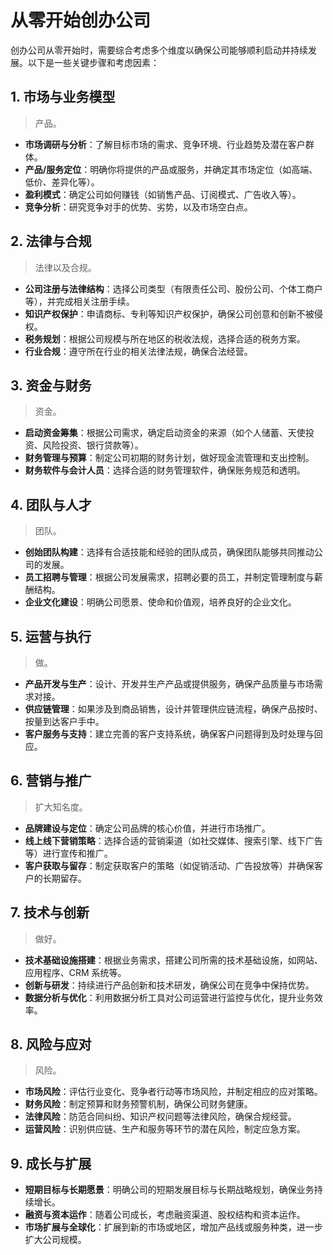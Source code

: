 # 从零开始创办公司

创办公司从零开始时，需要综合考虑多个维度以确保公司能够顺利启动并持续发展。以下是一些关键步骤和考虑因素：

## 1. **市场与业务模型**

> 产品。

- **市场调研与分析**：了解目标市场的需求、竞争环境、行业趋势及潜在客户群体。
- **产品/服务定位**：明确你将提供的产品或服务，并确定其市场定位（如高端、低价、差异化等）。
- **盈利模式**：确定公司如何赚钱（如销售产品、订阅模式、广告收入等）。
- **竞争分析**：研究竞争对手的优势、劣势，以及市场空白点。

## 2. **法律与合规**

> 法律以及合规。

- **公司注册与法律结构**：选择公司类型（有限责任公司、股份公司、个体工商户等），并完成相关注册手续。
- **知识产权保护**：申请商标、专利等知识产权保护，确保公司创意和创新不被侵权。
- **税务规划**：根据公司规模与所在地区的税收法规，选择合适的税务方案。
- **行业合规**：遵守所在行业的相关法律法规，确保合法经营。

## 3. **资金与财务**

> 资金。

- **启动资金筹集**：根据公司需求，确定启动资金的来源（如个人储蓄、天使投资、风险投资、银行贷款等）。
- **财务管理与预算**：制定公司初期的财务计划，做好现金流管理和支出控制。
- **财务软件与会计人员**：选择合适的财务管理软件，确保账务规范和透明。

## 4. **团队与人才**

> 团队。

- **创始团队构建**：选择有合适技能和经验的团队成员，确保团队能够共同推动公司的发展。
- **员工招聘与管理**：根据公司发展需求，招聘必要的员工，并制定管理制度与薪酬结构。
- **企业文化建设**：明确公司愿景、使命和价值观，培养良好的企业文化。

## 5. **运营与执行**

> 做。

- **产品开发与生产**：设计、开发并生产产品或提供服务，确保产品质量与市场需求对接。
- **供应链管理**：如果涉及到商品销售，设计并管理供应链流程，确保产品按时、按量到达客户手中。
- **客户服务与支持**：建立完善的客户支持系统，确保客户问题得到及时处理与回应。

## 6. **营销与推广**

> 扩大知名度。

- **品牌建设与定位**：确定公司品牌的核心价值，并进行市场推广。
- **线上线下营销策略**：选择合适的营销渠道（如社交媒体、搜索引擎、线下广告等）进行宣传和推广。
- **客户获取与留存**：制定获取客户的策略（如促销活动、广告投放等）并确保客户的长期留存。

## 7. **技术与创新**

> 做好。

- **技术基础设施搭建**：根据业务需求，搭建公司所需的技术基础设施，如网站、应用程序、CRM 系统等。
- **创新与研发**：持续进行产品创新和技术研发，确保公司在竞争中保持优势。
- **数据分析与优化**：利用数据分析工具对公司运营进行监控与优化，提升业务效率。

## 8. **风险与应对**

> 风险。

- **市场风险**：评估行业变化、竞争者行动等市场风险，并制定相应的应对策略。
- **财务风险**：制定预算和财务预警机制，确保公司财务健康。
- **法律风险**：防范合同纠纷、知识产权问题等法律风险，确保合规经营。
- **运营风险**：识别供应链、生产和服务等环节的潜在风险，制定应急方案。

## 9. **成长与扩展**

- **短期目标与长期愿景**：明确公司的短期发展目标与长期战略规划，确保业务持续增长。
- **融资与资本运作**：随着公司成长，考虑融资渠道、股权结构和资本运作。
- **市场扩展与全球化**：扩展到新的市场或地区，增加产品线或服务种类，进一步扩大公司规模。
